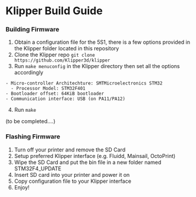 # Klipper Build Guide
### Building Firmware
1. Obtain a configuration file for the 5S1, there is a few options provided in the Klipper folder located in this repository
2. Clone the Klipper repo `git clone https://github.com/Klipper3d/klipper`
3. Run `make menuconfig` in the Klipper directory then set all the options accordingly
```
- Micro-controller Architechture: SMTMicroelectronics STM32
  - Processor Model: STM32F401
- Bootloader offset: 64KiB bootloader
- Communication interface: USB (on PA11/PA12)
```
4. Run `make` 

(to be completed....)


### Flashing Firmware
1. Turn off your printer and remove the SD Card
2. Setup preferred Klipper interface (e.g. Fluidd, Mainsail, OctoPrint)
3. Wipe the SD Card and put the bin file in a new folder named STM32F4_UPDATE
4. Insert SD card into your printer and power it on
5. Copy configuration file to your Klipper interface
6. Enjoy!
